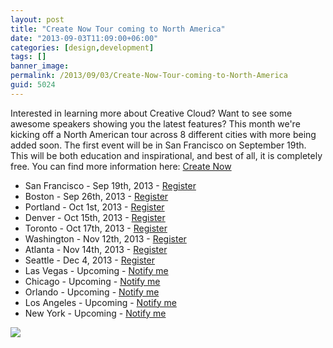 ```yaml
---
layout: post
title: "Create Now Tour coming to North America"
date: "2013-09-03T11:09:00+06:00"
categories: [design,development]
tags: []
banner_image: 
permalink: /2013/09/03/Create-Now-Tour-coming-to-North-America
guid: 5024
---
```


Interested in learning more about Creative Cloud? Want to see some awesome speakers showing you the latest features? This month we're kicking off a North American tour across 8 different cities with more being added soon. The first event will be in San Francisco on September 19th. This will be both education and inspirational, and best of all, it is completely free. You can find more information here: <a href="http://www.adobeeventsonline.com/CreateNow/DM/invite.html">Create Now</a>

<ul>
<li>San Francisco - Sep 19th, 2013 - <a href="http://www.adobeeventsonline.com/CreateEvent/tour/sf/">Register</a></li>
<li>Boston - Sep 26th, 2013 - <a href="http://www.adobeeventsonline.com/CreateEvent/tour/bos/">Register</a></li>
<li>Portland - Oct 1st, 2013 - <a href="http://www.adobeeventsonline.com/CreateEvent/tour/por/">Register</a></li>
<li>Denver - Oct 15th, 2013 - <a href="http://www.adobeeventsonline.com/CreateEvent/tour/den/">Register</a></li>
<li>Toronto - Oct 17th, 2013 - <a href="http://www.adobeeventsonline.com/CreateEvent/tour/tor/">Register</a></li>
<li>Washington - Nov 12th, 2013 - <a href="http://www.adobeeventsonline.com/CreateEvent/tour/dc/">Register</a></li>
<li>Atlanta - Nov 14th, 2013 - <a href="http://www.adobeeventsonline.com/CreateEvent/tour/atl/">Register</a></li>
<li>Seattle - Dec 4, 2013 - <a href="http://www.adobeeventsonline.com/CreateEvent/tour/sea/">Register</a></li>
<li>Las Vegas - Upcoming - <a href="http://www.adobeeventsonline.com/CreateEvent/notify/?loc=lv">Notify me</a></li>
<li>Chicago - Upcoming - <a href="http://www.adobeeventsonline.com/CreateEvent/notify/?loc=chi">Notify me</a></li>
<li>Orlando - Upcoming - <a href="http://www.adobeeventsonline.com/CreateEvent/notify/?loc=orl">Notify me</a></li>
<li>Los Angeles - Upcoming - <a href="http://www.adobeeventsonline.com/CreateEvent/notify/?loc=la">Notify me</a></li>
<li>New York - Upcoming - <a href="http://www.adobeeventsonline.com/CreateEvent/notify/?loc=ny" >Notify me</a></li>
</ul>

<img src="https://static.raymondcamden.com/images/adobe_photobanner2.jpg" />